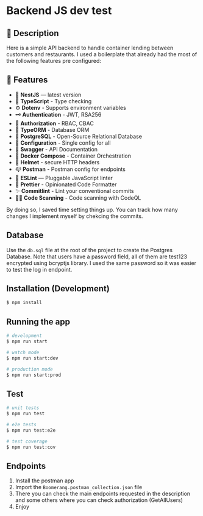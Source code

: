 # Backend JS dev test

## 📖 Description

Here is a simple API backend to handle container lending between customers and restaurants. I used a boilerplate that already had the most of the following features pre configured:

## 🚀 Features

- 📱 **NestJS** — latest version
- 🎉 **TypeScript** - Type checking
- ⚙️ **Dotenv** - Supports environment variables
- 🗝 **Authentication** - JWT, RSA256
- 🏬 **Authorization** - RBAC, CBAC
- 🏪 **TypeORM** - Database ORM
- 🏪 **PostgreSQL** - Open-Source Relational Database
- 🧠 **Configuration** - Single config for all
- 📃 **Swagger** - API Documentation
- 🐳 **Docker Compose** - Container Orchestration
- 🔐 **Helmet** - secure HTTP headers
- 📪 **Postman** - Postman config for endpoints
- 📏 **ESLint** — Pluggable JavaScript linter
- 💖 **Prettier** - Opinionated Code Formatter
- ✨ **Commitlint** - Lint your conventional commits
- 🕵️‍♂️ **Code Scanning** - Code scanning with CodeQL

By doing so, I saved time setting things up. You can track how many changes I implement myself by chekcing the commits.

## Database

Use the `db.sql` file at the root of the project to create the Postgres Database. Note that users have a password field, all of them are test123 encrypted using bcryptjs library. I used the same password so it was easier to test the log in endpoint.

## Installation (Development)

```bash
$ npm install
```

## Running the app

```bash
# development
$ npm run start

# watch mode
$ npm run start:dev

# production mode
$ npm run start:prod
```

## Test

```bash
# unit tests
$ npm run test

# e2e tests
$ npm run test:e2e

# test coverage
$ npm run test:cov
```

## Endpoints

1. Install the postman app
2. Import the `Boomerang.postman_collection.json` file
4. There you can check the main endpoints requested in the description and some others where you can check authorization (GetAllUsers)
3. Enjoy

